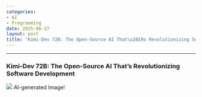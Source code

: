 ```yaml
---
categories:
- AI
- Programming
date: 2025-06-27
layout: post
title: "Kimi-Dev 72B: The Open-Source AI That\u2019s Revolutionizing Software Development"
---
```



* * *

### **Kimi-Dev 72B: The Open-Source AI That’s Revolutionizing Software Development**

![](https://cdn-images-1.medium.com/max/800/1*IT9WdDkySZ0t-fZyhTOx_A.jpeg) AI-generated Image!